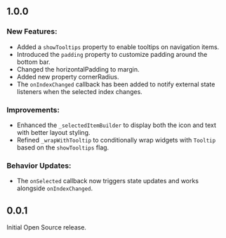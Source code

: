 ## 1.0.0
### New Features:
- Added a `showTooltips` property to enable tooltips on navigation items.
- Introduced the `padding` property to customize padding around the bottom bar.
- Changed the horizontalPadding to margin.
- Added new property cornerRadius.
- The `onIndexChanged` callback has been added to notify external state listeners when the selected index changes.

### Improvements:
- Enhanced the `_selectedItemBuilder` to display both the icon and text with better layout styling.
- Refined `_wrapWithTooltip` to conditionally wrap widgets with `Tooltip` based on the `showTooltips` flag.

### Behavior Updates:
- The `onSelected` callback now triggers state updates and works alongside `onIndexChanged`.

## 0.0.1
Initial Open Source release.